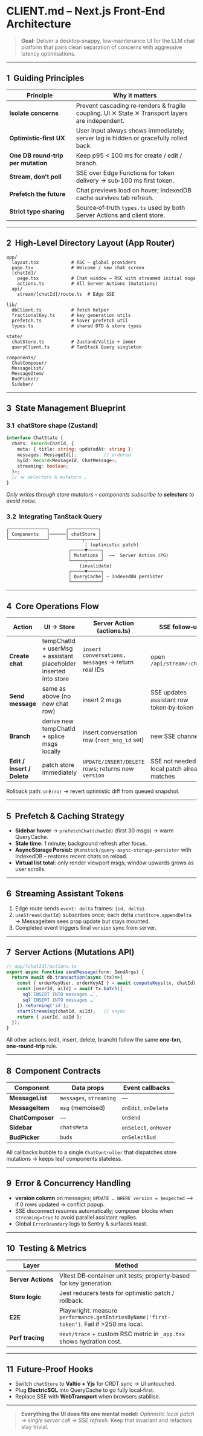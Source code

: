 # CLIENT.md – Next.js Front‑End Architecture

> **Goal:** Deliver a desktop‑snappy, low‑maintenance UI for the LLM chat platform that pairs clean separation of concerns with aggressive latency optimisations.

---

## 1  Guiding Principles

| Principle                          | Why it matters                                                                                  |
| ---------------------------------- | ----------------------------------------------------------------------------------------------- |
| **Isolate concerns**               | Prevent cascading re‑renders & fragile coupling. UI ✕ State ✕ Transport layers are independent. |
| **Optimistic‑first UX**            | User input always shows immediately; server lag is hidden or gracefully rolled back.            |
| **One DB round‑trip per mutation** | Keep p95 < 100 ms for create / edit / branch.                                                   |
| **Stream, don’t poll**             | SSE over Edge Functions for token delivery → sub‑100 ms first token.                            |
| **Prefetch the future**            | Chat previews load on hover; IndexedDB cache survives tab refresh.                              |
| **Strict type sharing**            | Source‑of‑truth `types.ts` used by both Server Actions and client store.                        |

---

## 2  High‑Level Directory Layout (App Router)

```
app/
  layout.tsx            # RSC – global providers
  page.tsx              # Welcome / new chat screen
  [chatId]/
    page.tsx            # Chat window – RSC with streamed initial msgs
    actions.ts          # All Server Actions (mutations)
  api/
    stream/[chatId]/route.ts  # Edge SSE

lib/
  dbClient.ts           # fetch helper
  fractionalKey.ts      # key generation utils
  prefetch.ts           # hover prefetch util
  types.ts              # shared DTO & store types

state/
  chatStore.ts          # Zustand/Valtio + immer
  queryClient.ts        # TanStack Query singleton

components/
  ChatComposer/
  MessageList/
  MessageItem/
  BudPicker/
  Sidebar/
```

---

## 3  State Management Blueprint

### 3.1  chatStore shape (Zustand)

```ts
interface ChatState {
  chats: Record<ChatId, {
    meta: { title: string; updatedAt: string };
    messages: MessageId[];          // ordered
    byId: Record<MessageId, ChatMessage>;
    streaming: boolean;
  }>;
  // ✂️ selectors & mutators …
}
```

*Only writes through store mutators – components subscribe to **selectors** to avoid noise.*

### 3.2  Integrating TanStack Query

```
┌──────────────┐      ┌───────────┐
│ Components   │──────│ chatStore │
└──────────────┘      └─────┬─────┘
                             │ (optimistic patch)
                       ┌─────▼─────┐
                       │ Mutations │  —→  Server Action (PG)
                       └─────┬─────┘
                           (invalidate)
                       ┌─────▼─────┐
                       │ QueryCache│ — IndexedDB persister
                       └───────────┘
```

---

## 4  Core Operations Flow

| Action                     | UI → Store                                                       | Server Action (actions.ts)                         | SSE follow‑up                                |
| -------------------------- | ---------------------------------------------------------------- | -------------------------------------------------- | -------------------------------------------- |
| **Create chat**            | tempChatId + userMsg + assistant placeholder inserted into store | `insert conversations, messages` → return real IDs | open `/api/stream/:chatId`                   |
| **Send message**           | same as above (no new chat row)                                  | insert 2 msgs                                      | SSE updates assistant row token‑by‑token     |
| **Branch**                 | derive new tempChatId + splice msgs locally                      | insert conversation row (`root_msg_id` set)        | new SSE channel                              |
| **Edit / Insert / Delete** | patch store immediately                                          | `UPDATE/INSERT/DELETE` rows; returns new `version` | SSE not needed – local patch already matches |

Rollback path: `onError` → revert optimistic diff from queued snapshot.

---

## 5  Prefetch & Caching Strategy

* **Sidebar hover** → `prefetchChat(chatId)` (first 30 msgs) → warm QueryCache.
* **Stale time:** 1 minute; background refresh after focus.
* **AsyncStorage Persist:** `@tanstack/query-async-storage-persister` with IndexedDB – restores recent chats on reload.
* **Virtual list total**: only render viewport msgs; window upwards grows as user scrolls.

---

## 6  Streaming Assistant Tokens

1. Edge route sends `event: delta` frames: `{id, delta}`.
2. `useStream(chatId)` subscribes once; each delta `chatStore.appendDelta` → MessageItem sees prop update but stays mounted.
3. Completed event triggers final `version` sync from server.

---

## 7  Server Actions (Mutations API)

```ts
// app/[chatId]/actions.ts
export async function sendMessage(form: SendArgs) {
  return await db.transaction(async (tx)=>{
    const { orderKeyUser, orderKeyAI } = await computeKeys(tx, chatId);
    const [userId, aiId] = await tx.batch([
      sql`INSERT INTO messages …`,
      sql`INSERT INTO messages …`
    ]).returning('id');
    startStreaming(chatId, aiId);   // async
    return { userId, aiId };
  });
}
```

All other actions (edit, insert, delete, branch) follow the same **one‑txn, one‑round‑trip** rule.

---

## 8  Component Contracts

| Component        | Data props              | Event callbacks       |
| ---------------- | ----------------------- | --------------------- |
| **MessageList**  | `messages`, `streaming` | —                     |
| **MessageItem**  | `msg` (memoised)        | `onEdit`, `onDelete`  |
| **ChatComposer** | —                       | `onSend`              |
| **Sidebar**      | `chatsMeta`             | `onSelect`, `onHover` |
| **BudPicker**    | `buds`                  | `onSelectBud`         |

All callbacks bubble to a single `ChatController` that dispatches store mutations → keeps leaf components stateless.

---

## 9  Error & Concurrency Handling

* **version column** on messages; `UPDATE … WHERE version = $expected` –> if 0 rows updated → conflict popup.
* SSE disconnect resumes automatically; composer blocks when `streaming=true` to avoid parallel assistant replies.
* Global `ErrorBoundary` logs to Sentry & surfaces toast.

---

## 10  Testing & Metrics

| Layer              | Method                                                                                    |
| ------------------ | ----------------------------------------------------------------------------------------- |
| **Server Actions** | Vitest DB‑container unit tests; property‑based for key generation.                        |
| **Store logic**    | Jest reducers tests for optimistic patch / rollback.                                      |
| **E2E**            | Playwright: measure `performance.getEntriesByName('first-token')`. Fail if >250 ms local. |
| **Perf tracing**   | `next/trace` + custom RSC metric in `_app.tsx` shows hydration cost.                      |

---

## 11  Future‑Proof Hooks

* Switch `chatStore` to **Valtio + Yjs** for CRDT sync → UI untouched.
* Plug **ElectricSQL** into QueryCache to go fully local‑first.
* Replace SSE with **WebTransport** when browsers stabilise.

---

> **Everything the UI does fits one mental model:** *Optimistic local patch → single server call → SSE refresh.*  Keep that invariant and refactors stay trivial.
